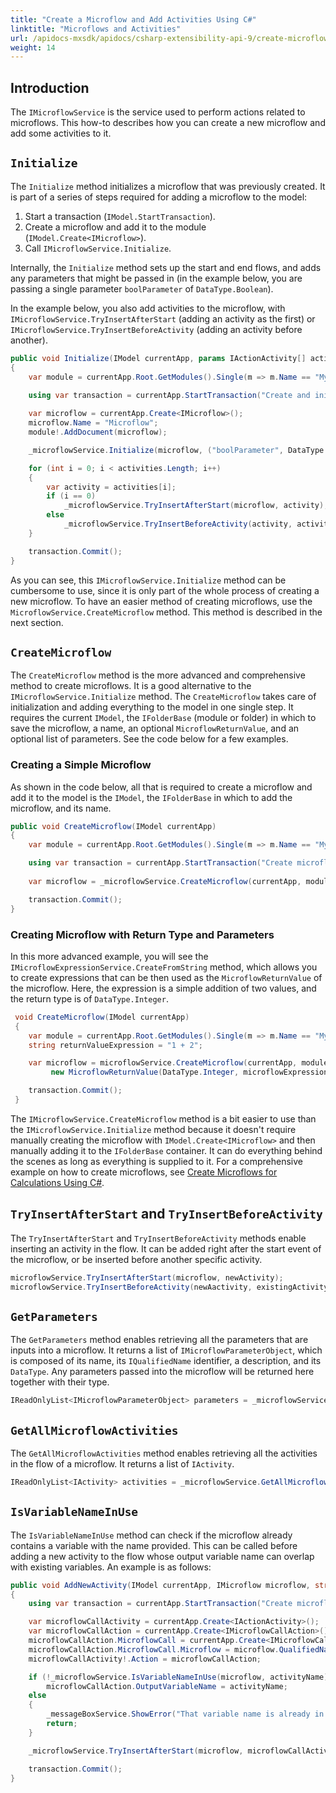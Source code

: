 ```yaml
---
title: "Create a Microflow and Add Activities Using C#"
linktitle: "Microflows and Activities"
url: /apidocs-mxsdk/apidocs/csharp-extensibility-api-9/create-microflow-add-activities/
weight: 14
---
```


## Introduction

The `IMicroflowService` is the service used to perform actions related to microflows. This how-to describes how you can create a new microflow and add some activities to it.

## `Initialize`

The `Initialize` method initializes a microflow that was previously created. It is part of a series of steps required for adding a microflow to the model:

1. Start a transaction (`IModel.StartTransaction`).
2. Create a microflow and add it to the module (`IModel.Create<IMicroflow>`).
3. Call `IMicroflowService.Initialize`. 

Internally, the `Initialize` method sets up the start and end flows, and adds any parameters that might be passed in (in the example below, you are passing a single parameter `boolParameter` of `DataType.Boolean`).

In the example below, you also add activities to the microflow, with `IMicroflowService.TryInsertAfterStart` (adding an activity as the first) or `IMicroflowService.TryInsertBeforeActivity` (adding an activity before another).

```csharp
public void Initialize(IModel currentApp, params IActionActivity[] actionActivities)
{
    var module = currentApp.Root.GetModules().Single(m => m.Name == "MyFirstModule");

    using var transaction = currentApp.StartTransaction("Create and initialize microflow");
          
    var microflow = currentApp.Create<IMicroflow>();
    microflow.Name = "Microflow";
    module!.AddDocument(microflow);

    _microflowService.Initialize(microflow, ("boolParameter", DataType.Boolean));

    for (int i = 0; i < activities.Length; i++)
    {
        var activity = activities[i];
        if (i == 0)
            _microflowService.TryInsertAfterStart(microflow, activity);
        else
            _microflowService.TryInsertBeforeActivity(activity, activities[i-1]);
    }

    transaction.Commit();
}
```

As you can see, this `IMicroflowService.Initialize` method can be cumbersome to use, since it is only part of the whole process of creating a new microflow. To have an easier method of creating microflows, use the `MicroflowService.CreateMicroflow` method. This method is described in the next section.

## `CreateMicroflow`

The `CreateMicroflow` method is the more advanced and comprehensive method to create microflows. It is a good alternative to the `IMicroflowService.Initialize` method.
The `CreateMicroflow` takes care of initialization and adding everything to the model in one single step. It requires the current `IModel`, the `IFolderBase` (module or folder) in which to save the microflow, a name, an optional `MicroflowReturnValue`, and an optional list of parameters. See the code below for a few examples.

### Creating a Simple Microflow

As shown in the code below, all that is required to create a microflow and add it to the model is the `IModel`, the `IFolderBase` in which to add the microflow, and its name.

```csharp
public void CreateMicroflow(IModel currentApp)
{
    var module = currentApp.Root.GetModules().Single(m => m.Name == "MyFirstModule");

    using var transaction = currentApp.StartTransaction("Create microflows");
   
    var microflow = _microflowService.CreateMicroflow(currentApp, module, "Microflow");

    transaction.Commit();
}
```

### Creating Microflow with Return Type and Parameters

In this more advanced example, you will see the `IMicroflowExpressionService.CreateFromString` method, which allows you to create expressions that can be then used as the `MicroflowReturnValue` of the microflow. Here, the expression is a simple addition of two values, and the return type is of `DataType.Integer`.

```csharp
 void CreateMicroflow(IModel currentApp)
 {
    var module = currentApp.Root.GetModules().Single(m => m.Name == "MyFirstModule");    
    string returnValueExpression = "1 + 2";

    var microflow = microflowService.CreateMicroflow(currentApp, module, "Microflow",
         new MicroflowReturnValue(DataType.Integer, microflowExpressionService.CreateFromString(returnValueExpression)));

    transaction.Commit();
 }
```

The `IMicroflowService.CreateMicroflow` method is a bit easier to use than the `IMicroflowService.Initialize` method because it doesn't require manually creating the microflow with `IModel.Create<IMicroflow>` and then manually adding it to the `IFolderBase` container. It can do everything behind the scenes as long as everything is supplied to it. For a comprehensive example on how to create microflows, see [Create Microflows for Calculations Using C#](/apidocs-mxsdk/apidocs/csharp-extensibility-api-9/create-microflows-for-calculations/).

## `TryInsertAfterStart` and `TryInsertBeforeActivity`

The `TryInsertAfterStart` and `TryInsertBeforeActivity` methods enable inserting an activity in the flow. It can be added right after the start event of the microflow, or be inserted before another specific activity.

```csharp
microflowService.TryInsertAfterStart(microflow, newActivity);
microflowService.TryInsertBeforeActivity(newAactivity, existingActivity);
```

## `GetParameters`

The `GetParameters` method enables retrieving all the parameters that are inputs into a microflow. It returns a list of `IMicroflowParameterObject`, which is composed of its name, its `IQualifiedName` identifier, a description, and its `DataType`. Any parameters passed into the microflow will be returned here together with their type.

```csharp
IReadOnlyList<IMicroflowParameterObject> parameters = _microflowService.GetParameters(microflow);
```

## `GetAllMicroflowActivities`

The `GetAllMicroflowActivities` method enables retrieving all the activities in the flow of a microflow. It returns a list of `IActivity`.

```csharp
IReadOnlyList<IActivity> activities = _microflowService.GetAllMicroflowActivities(microflow);
```

## `IsVariableNameInUse`

The `IsVariableNameInUse` method can check if the microflow already contains a variable with the name provided. This can be called before adding a new activity to the flow whose output variable name can overlap with existing variables. An example is as follows:

```csharp
public void AddNewActivity(IModel currentApp, IMicroflow microflow, string activityName)
{
    using var transaction = currentApp.StartTransaction("Create microflows");

    var microflowCallActivity = currentApp.Create<IActionActivity>();
    var microflowCallAction = currentApp.Create<IMicroflowCallAction>();
    microflowCallAction.MicroflowCall = currentApp.Create<IMicroflowCall>();
    microflowCallAction.MicroflowCall.Microflow = microflow.QualifiedName;
    microflowCallActivity!.Action = microflowCallAction;

    if (!_microflowService.IsVariableNameInUse(microflow, activityName))
        microflowCallAction.OutputVariableName = activityName;
    else
    {
        _messageBoxService.ShowError("That variable name is already in use.");
        return;
    }

    _microflowService.TryInsertAfterStart(microflow, microflowCallActivity);

    transaction.Commit();
}
```
